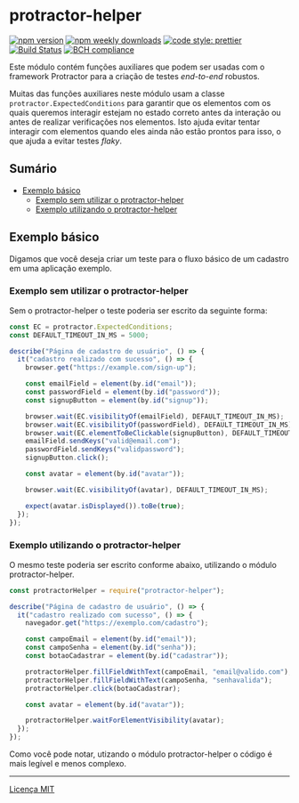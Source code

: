 # protractor-helper

[![npm version](https://badge.fury.io/js/protractor-helper.svg)](https://www.npmjs.com/package/protractor-helper) [![npm weekly downloads](https://img.shields.io/npm/dw/protractor-helper.svg)](https://www.npmjs.com/package/protractor-helper) [![code style: prettier](https://img.shields.io/badge/code_style-prettier-ff69b4.svg)](https://github.com/prettier/prettier) [![Build Status](https://github.com/wlsf82/protractor-helper/workflows/Lint%20and%20tests/badge.svg)](https://github.com/wlsf82/protractor-helper/actions) [![BCH compliance](https://bettercodehub.com/edge/badge/wlsf82/protractor-helper?branch=master)](https://bettercodehub.com/)

Este módulo contém funções auxiliares que podem ser usadas com o framework Protractor para a criação de testes _end-to-end_ robustos.

Muitas das funções auxiliares neste módulo usam a classe `protractor.ExpectedConditions` para garantir que os elementos com os quais queremos interagir estejam no estado correto antes da interação ou antes de realizar verificações nos elementos. Isto ajuda evitar tentar interagir com elementos quando eles ainda não estão prontos para isso, o que ajuda a evitar testes _flaky_. 

## Sumário

- [Exemplo básico](#exemplo-básico)
  - [Exemplo sem utilizar o protractor-helper](#exemplo-sem-utilizar-o-protractor-helper)
  - [Exemplo utilizando o protractor-helper](#exemplo-utilizando-o-protractor-helper)

## Exemplo básico

Digamos que você deseja criar um teste para o fluxo básico de um cadastro em uma aplicação exemplo.

### Exemplo sem utilizar o protractor-helper

Sem o protractor-helper o teste poderia ser escrito da seguinte forma:

```js
const EC = protractor.ExpectedConditions;
const DEFAULT_TIMEOUT_IN_MS = 5000;

describe("Página de cadastro de usuário", () => {
  it("cadastro realizado com sucesso", () => {
    browser.get("https://example.com/sign-up");

    const emailField = element(by.id("email"));
    const passwordField = element(by.id("password"));
    const signupButton = element(by.id("signup"));

    browser.wait(EC.visibilityOf(emailField), DEFAULT_TIMEOUT_IN_MS);
    browser.wait(EC.visibilityOf(passwordField), DEFAULT_TIMEOUT_IN_MS);
    browser.wait(EC.elementToBeClickable(signupButton), DEFAULT_TIMEOUT_IN_MS);
    emailField.sendKeys("valid@email.com");
    passwordField.sendKeys("validpassword");
    signupButton.click();

    const avatar = element(by.id("avatar"));

    browser.wait(EC.visibilityOf(avatar), DEFAULT_TIMEOUT_IN_MS);

    expect(avatar.isDisplayed()).toBe(true);
  });
});
```

### Exemplo utilizando o protractor-helper

O mesmo teste poderia ser escrito conforme abaixo, utilizando o módulo protractor-helper.

```js
const protractorHelper = require("protractor-helper");

describe("Página de cadastro de usuário", () => {
  it("cadastro realizado com sucesso", () => {
    navegador.get("https://exemplo.com/cadastro");

    const campoEmail = element(by.id("email"));
    const campoSenha = element(by.id("senha"));
    const botaoCadastrar = element(by.id("cadastrar"));

    protractorHelper.fillFieldWithText(campoEmail, "email@valido.com");
    protractorHelper.fillFieldWithText(campoSenha, "senhavalida");
    protractorHelper.click(botaoCadastrar);

    const avatar = element(by.id("avatar"));

    protractorHelper.waitForElementVisibility(avatar);
  });
});
```

Como você pode notar, utizando o módulo protractor-helper o código é mais legível e menos complexo.

---

[Licença MIT](/LICENSE)

